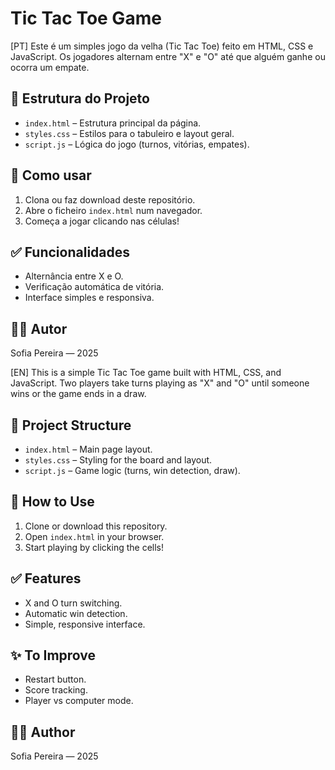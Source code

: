 # Tic Tac Toe Game

[PT]
Este é um simples jogo da velha (Tic Tac Toe) feito em HTML, CSS e JavaScript. Os jogadores alternam entre "X" e "O" até que alguém ganhe ou ocorra um empate.

## 📁 Estrutura do Projeto

- `index.html` – Estrutura principal da página.
- `styles.css` – Estilos para o tabuleiro e layout geral.
- `script.js` – Lógica do jogo (turnos, vitórias, empates).

## 🚀 Como usar

1. Clona ou faz download deste repositório.
2. Abre o ficheiro `index.html` num navegador.
3. Começa a jogar clicando nas células!

## ✅ Funcionalidades

- Alternância entre X e O.
- Verificação automática de vitória.
- Interface simples e responsiva.

## 👩‍💻 Autor

Sofia Pereira — 2025

[EN]
This is a simple Tic Tac Toe game built with HTML, CSS, and JavaScript. Two players take turns playing as "X" and "O" until someone wins or the game ends in a draw.

## 📁 Project Structure

- `index.html` – Main page layout.
- `styles.css` – Styling for the board and layout.
- `script.js` – Game logic (turns, win detection, draw).

## 🚀 How to Use

1. Clone or download this repository.
2. Open `index.html` in your browser.
3. Start playing by clicking the cells!

## ✅ Features

- X and O turn switching.
- Automatic win detection.
- Simple, responsive interface.

## ✨ To Improve

- Restart button.
- Score tracking.
- Player vs computer mode.

## 👩‍💻 Author

Sofia Pereira — 2025
